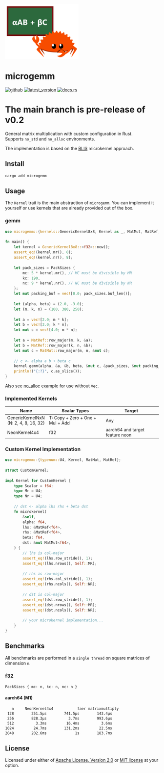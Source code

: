<img align="middle" src="./assets/logo.png" width="240px" alt="αAB + βC">

# microgemm
[![github]](https://github.com/cospectrum/microgemm)
[![latest_version]][crates.io]
[![docs.rs]](https://docs.rs/microgemm)

[github]: https://img.shields.io/badge/github-cospectrum/microgemm-8da0cb?logo=github
[latest_version]: https://img.shields.io/crates/v/microgemm.svg?logo=rust
[crates.io]: https://crates.io/crates/microgemm
[docs.rs]: https://img.shields.io/badge/docs.rs-microgemm-66c2a5?logo=docs.rs

# The main branch is pre-release of v0.2

General matrix multiplication with custom configuration in Rust. <br>
Supports `no_std` and `no_alloc` environments.

The implementation is based on the [BLIS](https://github.com/flame/blis) microkernel approach.

## Install
```sh
cargo add microgemm
```

## Usage

The `Kernel` trait is the main abstraction of `microgemm`.
You can implement it yourself or use kernels that are already provided out of the box.

### gemm

```rust
use microgemm::{kernels::GenericKernel8x8, Kernel as _, MatMut, MatRef, PackSizes};

fn main() {
    let kernel = GenericKernel8x8::<f32>::new();
    assert_eq!(kernel.mr(), 8);
    assert_eq!(kernel.nr(), 8);

    let pack_sizes = PackSizes {
        mc: 5 * kernel.mr(), // MC must be divisible by MR
        kc: 190,
        nc: 9 * kernel.nr(), // NC must be divisible by NR
    };
    let mut packing_buf = vec![0.0; pack_sizes.buf_len()];

    let (alpha, beta) = (2.0, -3.0);
    let (m, k, n) = (100, 380, 250);

    let a = vec![2.0; m * k];
    let b = vec![3.0; k * n];
    let mut c = vec![4.0; m * n];

    let a = MatRef::row_major(m, k, &a);
    let b = MatRef::row_major(k, n, &b);
    let mut c = MatMut::row_major(m, n, &mut c);

    // c <- alpha a b + beta c
    kernel.gemm(alpha, &a, &b, beta, &mut c, &pack_sizes, &mut packing_buf);
    println!("{:?}", c.as_slice());
}
```
Also see [no_alloc](./examples/no_alloc.rs) example for use without `Vec`.

### Implemented Kernels

| Name | Scalar Types | Target |
| ---- | ------------ | ------ |
| GenericKernelNxN <br> (N: 2, 4, 8, 16, 32) | T: Copy + Zero + One + Mul + Add | Any |
| NeonKernel4x4 | f32 | aarch64 and target feature neon |

### Custom Kernel Implementation

```rust
use microgemm::{typenum::U4, Kernel, MatMut, MatRef};

struct CustomKernel;

impl Kernel for CustomKernel {
    type Scalar = f64;
    type Mr = U4;
    type Nr = U4;

    // dst <- alpha lhs rhs + beta dst
    fn microkernel(
        &self,
        alpha: f64,
        lhs: &MatRef<f64>,
        rhs: &MatRef<f64>,
        beta: f64,
        dst: &mut MatMut<f64>,
    ) {
        // lhs is col-major
        assert_eq!(lhs.row_stride(), 1);
        assert_eq!(lhs.nrows(), Self::MR);

        // rhs is row-major
        assert_eq!(rhs.col_stride(), 1);
        assert_eq!(rhs.ncols(), Self::NR);

        // dst is col-major
        assert_eq!(dst.row_stride(), 1);
        assert_eq!(dst.nrows(), Self::MR);
        assert_eq!(dst.ncols(), Self::NR);

        // your microkernel implementation...
    }
}
```

## Benchmarks

All benchmarks are performed in a `single thread` on square matrices of dimension `n`.

### f32
`PackSizes { mc: n, kc: n, nc: n }`

####  aarch64 (M1)

```
   n     NeonKernel4x4           faer matrixmultiply
 128        251.5µs        741.5µs        143.4µs
 256        828.3µs          3.7ms        993.6µs
 512          3.3ms         16.4ms          3.6ms
1024         24.7ms        131.2ms         22.5ms
2048        202.6ms             1s        183.7ms
```

## License
Licensed under either of [Apache License, Version 2.0](./LICENSE-APACHE)
or [MIT license](./LICENSE-MIT) at your option.
